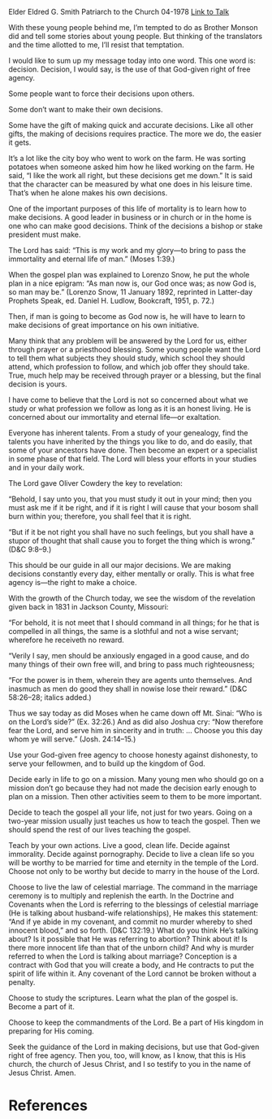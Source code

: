 Elder Eldred G. Smith
Patriarch to the Church
04-1978
[Link to Talk](https://www.churchofjesuschrist.org/study/general-conference/1978/04/decision?lang=eng)

With these young people behind me, I’m tempted to do as Brother Monson did and tell some stories about young people. But thinking of the translators and the time allotted to me, I’ll resist that temptation.

I would like to sum up my message today into one word. This one word is: decision. Decision, I would say, is the use of that God-given right of free agency.

Some people want to force their decisions upon others.

Some don’t want to make their own decisions.

Some have the gift of making quick and accurate decisions. Like all other gifts, the making of decisions requires practice. The more we do, the easier it gets.

It’s a lot like the city boy who went to work on the farm. He was sorting potatoes when someone asked him how he liked working on the farm. He said, “I like the work all right, but these decisions get me down.” It is said that the character can be measured by what one does in his leisure time. That’s when he alone makes his own decisions.

One of the important purposes of this life of mortality is to learn how to make decisions. A good leader in business or in church or in the home is one who can make good decisions. Think of the decisions a bishop or stake president must make.

The Lord has said: “This is my work and my glory—to bring to pass the immortality and eternal life of man.” (Moses 1:39.)

When the gospel plan was explained to Lorenzo Snow, he put the whole plan in a nice epigram: “As man now is, our God once was; as now God is, so man may be.” (Lorenzo Snow, 11 January 1892, reprinted in Latter-day Prophets Speak, ed. Daniel H. Ludlow, Bookcraft, 1951, p. 72.)

Then, if man is going to become as God now is, he will have to learn to make decisions of great importance on his own initiative.

Many think that any problem will be answered by the Lord for us, either through prayer or a priesthood blessing. Some young people want the Lord to tell them what subjects they should study, which school they should attend, which profession to follow, and which job offer they should take. True, much help may be received through prayer or a blessing, but the final decision is yours.

I have come to believe that the Lord is not so concerned about what we study or what profession we follow as long as it is an honest living. He is concerned about our immortality and eternal life—or exaltation.

Everyone has inherent talents. From a study of your genealogy, find the talents you have inherited by the things you like to do, and do easily, that some of your ancestors have done. Then become an expert or a specialist in some phase of that field. The Lord will bless your efforts in your studies and in your daily work.

The Lord gave Oliver Cowdery the key to revelation:

“Behold, I say unto you, that you must study it out in your mind; then you must ask me if it be right, and if it is right I will cause that your bosom shall burn within you; therefore, you shall feel that it is right.

“But if it be not right you shall have no such feelings, but you shall have a stupor of thought that shall cause you to forget the thing which is wrong.” (D&C 9:8–9.)

This should be our guide in all our major decisions. We are making decisions constantly every day, either mentally or orally. This is what free agency is—the right to make a choice.

With the growth of the Church today, we see the wisdom of the revelation given back in 1831 in Jackson County, Missouri:

“For behold, it is not meet that I should command in all things; for he that is compelled in all things, the same is a slothful and not a wise servant; wherefore he receiveth no reward.

“Verily I say, men should be anxiously engaged in a good cause, and do many things of their own free will, and bring to pass much righteousness;

“For the power is in them, wherein they are agents unto themselves. And inasmuch as men do good they shall in nowise lose their reward.” (D&C 58:26–28; italics added.)

Thus we say today as did Moses when he came down off Mt. Sinai: “Who is on the Lord’s side?” (Ex. 32:26.) And as did also Joshua cry: “Now therefore fear the Lord, and serve him in sincerity and in truth: … Choose you this day whom ye will serve.” (Josh. 24:14–15.)

Use your God-given free agency to choose honesty against dishonesty, to serve your fellowmen, and to build up the kingdom of God.

Decide early in life to go on a mission. Many young men who should go on a mission don’t go because they had not made the decision early enough to plan on a mission. Then other activities seem to them to be more important.

Decide to teach the gospel all your life, not just for two years. Going on a two-year mission usually just teaches us how to teach the gospel. Then we should spend the rest of our lives teaching the gospel.

Teach by your own actions. Live a good, clean life. Decide against immorality. Decide against pornography. Decide to live a clean life so you will be worthy to be married for time and eternity in the temple of the Lord. Choose not only to be worthy but decide to marry in the house of the Lord.

Choose to live the law of celestial marriage. The command in the marriage ceremony is to multiply and replenish the earth. In the Doctrine and Covenants when the Lord is referring to the blessings of celestial marriage (He is talking about husband-wife relationships), He makes this statement: “And if ye abide in my covenant, and commit no murder whereby to shed innocent blood,” and so forth. (D&C 132:19.) What do you think He’s talking about? Is it possible that He was referring to abortion? Think about it! Is there more innocent life than that of the unborn child? And why is murder referred to when the Lord is talking about marriage? Conception is a contract with God that you will create a body, and He contracts to put the spirit of life within it. Any covenant of the Lord cannot be broken without a penalty.

Choose to study the scriptures. Learn what the plan of the gospel is. Become a part of it.

Choose to keep the commandments of the Lord. Be a part of His kingdom in preparing for His coming.

Seek the guidance of the Lord in making decisions, but use that God-given right of free agency. Then you, too, will know, as I know, that this is His church, the church of Jesus Christ, and I so testify to you in the name of Jesus Christ. Amen.

# References
